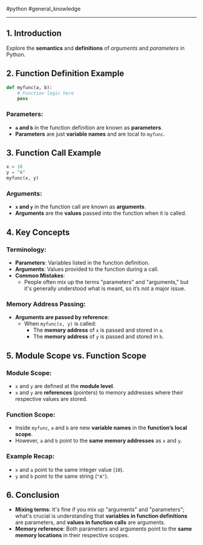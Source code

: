 #python #general_knowledge 

---
## 1. Introduction
Explore the **semantics** and **definitions** of *arguments* and *parameters* in Python.

## 2. Function Definition Example

```python
def myfunc(a, b):
    # Function logic here
    pass
```

### **Parameters**:
- **`a` and `b`** in the function definition are known as **parameters**.
- **Parameters** are just **variable names** and are local to `myfunc`.

## 3. Function Call Example

```python
x = 10
y = "A"
myfunc(x, y)
```

### **Arguments**:
- **`x` and `y`** in the function call are known as **arguments**.
- **Arguments** are the **values** passed into the function when it is called.

## 4. Key Concepts

### **Terminology**:
- **Parameters**: Variables listed in the function definition.
- **Arguments**: Values provided to the function during a call.
- **Common Mistakes**: 
  - People often mix up the terms "parameters" and "arguments," but it's generally understood what is meant, so it’s not a major issue.

### **Memory Address Passing**:
- **Arguments are passed by reference**:
  - When `myfunc(x, y)` is called:
    - The **memory address** of `x` is passed and stored in `a`.
    - The **memory address** of `y` is passed and stored in `b`.

## 5. Module Scope vs. Function Scope

### **Module Scope**:
- `x` and `y` are defined at the **module level**.
- `x` and `y` are **references** (pointers) to memory addresses where their respective values are stored.
  
### **Function Scope**:
- Inside `myfunc`, `a` and `b` are new **variable names** in the **function’s local scope**.
- However, `a` and `b` point to the **same memory addresses** as `x` and `y`.

### **Example Recap**:
- `x` and `a` point to the same integer value (`10`).
- `y` and `b` point to the same string (`"A"`).

## 6. Conclusion
- **Mixing terms**: It's fine if you mix up "arguments" and "parameters"; what's crucial is understanding that **variables in function definitions** are parameters, and **values in function calls** are arguments.
- **Memory reference**: Both parameters and arguments point to the **same memory locations** in their respective scopes.